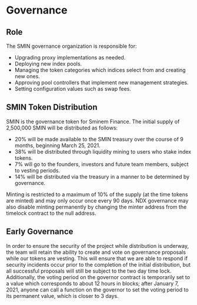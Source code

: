 # Governance

## Role

The SMIN governance organization is responsible for:
- Upgrading proxy implementations as needed.
- Deploying new index pools.
- Managing the token categories which indices select from and creating new ones.
- Approving pool controllers that implement new management strategies.
- Setting configuration values such as swap fees.

## SMIN Token Distribution

SMIN is the governance token for Sminem Finance. The initial supply of 2,500,000 SMIN will be distributed as follows:
- 20% will be made available to the SMIN treasury over the course of 9 months, beginning March 25, 2021.
- 38% will be distributed through liquidity mining to users who stake index tokens.
- 7% will go to the founders, investors and future team members, subject to vesting periods.
- 14% will be distributed via the treasury in a manner to be determined by governance.


Minting is restricted to a maximum of 10% of the supply (at the time tokens are minted) and may only occur once every 90 days. NDX governance may also disable minting permanently by changing the minter address from the timelock contract to the null address.

## Early Governance

In order to ensure the security of the project while distribution is underway, the team will retain the ability to create and vote on governance proposals while our tokens are vesting. This will ensure that we are able to respond if security incidents occur prior to the completion of the initial distribution, but all successful proposals will still be subject to the two day time lock. Additionally, the voting period on the governor contract is temporarily set to a value which corresponds to about 12 hours in blocks; after January 7, 2021, anyone can call a function on the governor to set the voting period to its permanent value, which is closer to 3 days.
